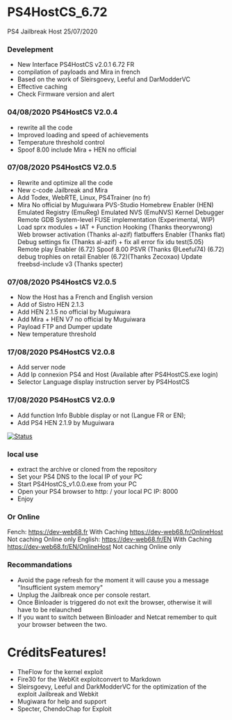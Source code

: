 # PS4HostCS_6.72

PS4 Jailbreak Host 25/07/2020

### Develepment

- New Interface PS4HostCS v2.0.1 6.72 FR
- compilation of payloads and Mira in french
- Based on the work of Sleirsgoevy, Leeful and DarModderVC
- Effective caching
- Check Firmware version and alert

### 04/08/2020 PS4HostCS V2.0.4

- rewrite all the code
- Improved loading and speed of achievements
- Temperature threshold control
- Spoof 8.00 include Mira + HEN no official

### 07/08/2020 PS4HostCS V2.0.5

- Rewrite and optimize all the code
- New c-code Jailbreak and Mira
- Add Todex, WebRTE, Linux, PS4Trainer (no fr)
- Mira No official by Muguiwara
  PVS-Studio
  Homebrew Enabler (HEN)
  Emulated Registry (EmuReg)
  Emulated NVS (EmuNVS)
  Kernel Debugger
  Remote GDB
  System-level FUSE implementation (Experimental, WIP)
  Load sprx modules + IAT + Function Hooking (Thanks theorywrong)
  Web browser activation (Thanks al-azif)
  flatbuffers Enabler (Thanks flat)
  Debug settings fix (Thanks al-azif) + fix all error fix idu test(5.05)
  Remote play Enabler (6.72)
  Spoof 8.00 PSVR (Thanks @Leeful74) (6.72)
  debug trophies on retail Enabler (6.72)(Thanks Zecoxao)
  Update freebsd-include v3 (Thanks specter)

### 07/08/2020 PS4HostCS V2.0.5
- Now the Host has a French and English version
- Add of Sistro HEN 2.1.3
- Add HEN 2.1.5 no official by Muguiwara
- Add Mira + HEN V7 no official by Muguiwara
- Payload FTP and Dumper update
- New temperature threshold

### 17/08/2020 PS4HostCS V2.0.8
- Add server node
- Add Ip connexion PS4 and Host (Available after PS4HostCS.exe login)
- Selector Language display instruction server by PS4HostCS

### 17/08/2020 PS4HostCS V2.0.9
- Add function Info Bubble display or not (Langue FR or EN);
- Add PS4 HEN 2.1.9 by Muguiwara

[![Status](https://travis-ci.org/joemccann/dillinger.svg?branch=master)](https://travis-ci.org/joemccann/dillinger)

### local use

- extract the archive or cloned from the repository
- Set your PS4 DNS to the local IP of your PC
- Start PS4HostCS_v1.0.0.exe from your PC
- Open your PS4 browser to http: / your local PC IP: 8000
- Enjoy

### Or Online
Fench:
https://dev-web68.fr With Caching
https://dev-web68.fr/OnlineHost Not caching Online only
English:
https://dev-web68.fr/EN With Caching
https://dev-web68.fr/EN/OnlineHost Not caching Online only
### Recommandations

- Avoid the page refresh for the moment it will cause you a message "Insufficient system memory"
- Unplug the Jailbreak once per console restart.
- Once Binloader is triggered do not exit the browser, otherwise it will have to be relaunched
- If you want to switch between Binloader and Netcat remember to quit your browser between the two.

# CréditsFeatures!

- TheFlow for the kernel exploit
- Fire30 for the WebKit exploitconvert to Markdown
- Sleirsgoevy, Leeful and DarkModderVC for the optimization of the exploit Jailbreak and Webkit
- Mugiwara for help and support
- Specter, ChendoChap for Exploit
